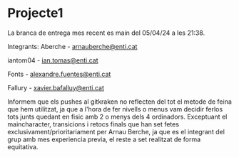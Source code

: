 # Projecte1
La branca de entrega mes recent es main del 05/04/24 a les 21:38.

Integrants:
  Aberche - arnauberche@enti.cat
  
  iantom04 - ian.tomas@enti.cat
  
  Fonts - alexandre.fuentes@enti.cat
  
  Fallury - xavier.bafalluy@enti.cat


Informem que els pushes al gitkraken no reflecten del tot el metode de feina que hem utilitzat, ja que a l'hora de fer nivells o menus vam decidir ferlos tots junts quedant en fisic amb 2 o menys dels 4 ordinadors.
Exceptuant el maincharacter, transicions i retocs finals que han set fetes exclusivament/prioritariament per Arnau Berche, ja que es el integrant del grup amb mes experiencia previa, el reste a set realitzat de forma equitativa.

